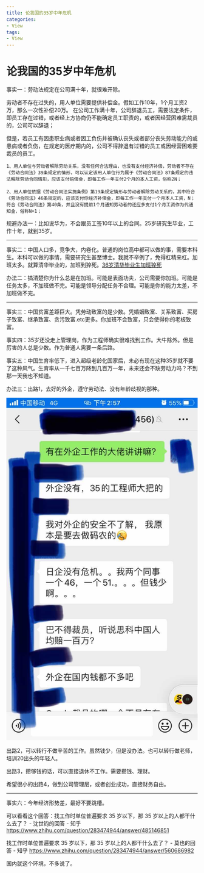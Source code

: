 ```yaml
---
title: 论我国的35岁中年危机
categories:
- View
tags:
- View
---
```

论我国的35岁中年危机
===

事实一：劳动法规定在公司满十年，就很难开除。

劳动者不存在过失的，用人单位需要提供补偿金。假如工作10年，1个月工资2万，那么一次性补偿20万。
在公司工作满十年，公司辞退员工，需要法定条件，即员工存在过错，或者经上方协商仍不能确定员工职责的，或者因经营困难需裁员的，公司可以辞退；

但是，若员工有因患职业病或者因工负伤并被确认丧失或者部分丧失劳动能力的或患病或者负伤，在规定的医疗期内的，公司不得辞退有过错的员工或因经营困难要裁员的员工。

```
1、用人单位与劳动者解除劳动关系，没有任何合法理由，也没有支付经济补偿，劳动者不存在《劳动合同法》39条规定的情形，可以认定该用人单位行为属于《劳动合同法》87条规定的违法解除劳动合同情形，应该支付赔偿金，即每工作一年支付2个月的本人工资，俗称2N；

2、用人单位依据《劳动合同法实施条例》第19条规定情形与劳动者解除劳动关系的，其中符合《劳动合同法》46条规定的，应该支付你经济补偿金，即每工作一年支付一个月本人工资，N；符合《劳动合同法》第40条，并且没有提前1个月通知劳动者的还应多支付1个月工资作为代通知金，俗称N+1；
```
规避办法一：比如说华为，不会跟员工签10年以上的合同。25岁研究生毕业，工作十年，就到35岁。

---

事实二：中国人口多，竞争大，内卷化。普通的岗位高中都可以做的事，需要本科生。本科可以做的事情，需要研究生甚至博士。我就不举例了，免得杠精来杠。加班太多。就算清华毕业的，加班到猝死。[36岁清华毕业生加班猝死](https://www.sohu.com/a/107005613_173435)

办法二：搞清楚你为什么总是在加班。可能是表面功夫，公司需要你加班。可能是任务太多，不加班做不完。可能是领导分配任务不合理。可能是你的能力太差，不加班做不完。

---
事实三：中国贫富差距巨大。凭劳动致富的是少数。凭婚姻致富、关系致富、买房子致富、继承致富、贪污致富.etc更多。你加班不会致富，只会使得你的老板致富。

事实四：35岁还没走上管理岗，作为工程师确实很难找到工作。大牛除外。但是厉害的人总是少数。作为普通人需要一条后路。

事实五：中国生育率低下，进入超级老龄化国家后，未必有现在这种35岁就不要了这种风气。生育率从一千七百万降到几百万一年，未来还会不缺劳动力吗？不到那一天我也不知道。

办法三：出路1，去好的外企，遵守劳动法、没有年龄歧视的那种。

![](https://raw.githubusercontent.com/Whale3070/Whale3070.github.io/master/images/05-12-04/%E5%BE%AE%E4%BF%A1%E5%9B%BE%E7%89%87_20200512155011.jpg)

出路2，可以转行不做辛苦的工作。虽然钱少，但是没办法。也可以转行做老师，培训20出头的年轻人。

出路3，攒够钱的话，可以直接退休不工作。需要攒钱、理财。

希望很小的出路4，做到公司管理层，或者创业成功，直接财务自由。


---

事实六：今年经济形势差，最好不要跳槽。

可以看看这个回答：找工作时单位普遍要求 35 岁以下，那 35 岁以上的人都干什么去了？ - 沈世钧的回答 - 知乎 https://www.zhihu.com/question/283474944/answer/485146851

找工作时单位普遍要求 35 岁以下，那 35 岁以上的人都干什么去了？ - 莫也的回答 - 知乎
https://www.zhihu.com/question/283474944/answer/560686982 

国内就这个环境，不多说了。
